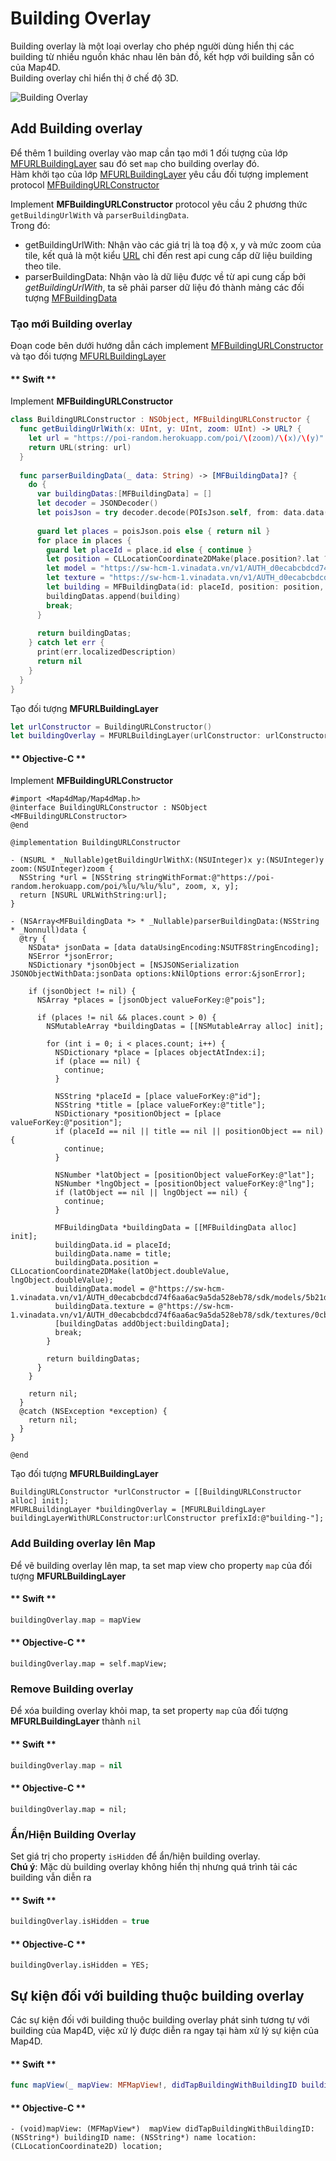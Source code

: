 # Building Overlay

Building overlay là một loại overlay cho phép người dùng hiển thị các building từ nhiều nguồn khác nhau lên bản đồ, kết hợp với building sẵn có của Map4D.  
Building overlay chỉ hiển thị ở chế độ 3D.

![Building Overlay](../../resources/v1.5/building-overlay.png)

## Add Building overlay

Để thêm 1 building overlay vào map cần tạo mới 1 đối tượng của lớp [MFURLBuildingLayer](/reference/building-overlay?id=mfurlbuildinglayer-class) sau đó set `map` cho building overlay đó.  
Hàm khởi tạo của lớp [MFURLBuildingLayer](/reference/building-overlay?id=mfurlbuildinglayer-class) yêu cầu đối tượng implement protocol [MFBuildingURLConstructor](/reference/building-overlay?id=mfbuildingurlconstructor-protocol)  

Implement **MFBuildingURLConstructor** protocol yêu cầu 2 phương thức `getBuildingUrlWith` và `parserBuildingData`.  
Trong đó:  
- getBuildingUrlWith: Nhận vào các giá trị là toạ độ x, y và mức zoom của tile, kết quả là một kiểu [URL](https://developer.apple.com/documentation/foundation/url) chỉ đến rest api cung cấp dữ liệu building theo tile.
- parserBuildingData: Nhận vào là dữ liệu được về từ api cung cấp bởi *getBuildingUrlWith*, ta sẽ phải parser dữ liệu đó thành mảng các đối tượng [MFBuildingData](/reference/building-overlay?id=mfbuildingdata-class)

### Tạo mới Building overlay

Đoạn code bên dưới hướng dẫn cách implement [MFBuildingURLConstructor](/reference/building-overlay?id=mfbuildingurlconstructor-protocol) và tạo đối tượng [MFURLBuildingLayer](/reference/building-overlay?id=mfurlbuildinglayer-class)

<!-- tabs:start -->
#### ** Swift **
Implement **MFBuildingURLConstructor**
```swift
class BuildingURLConstructor : NSObject, MFBuildingURLConstructor {
  func getBuildingUrlWith(x: UInt, y: UInt, zoom: UInt) -> URL? {
    let url = "https://poi-random.herokuapp.com/poi/\(zoom)/\(x)/\(y)"
    return URL(string: url)
  }
  
  func parserBuildingData(_ data: String) -> [MFBuildingData]? {
    do {
      var buildingDatas:[MFBuildingData] = []
      let decoder = JSONDecoder()
      let poisJson = try decoder.decode(POIsJson.self, from: data.data(using: .utf8)!)
      
      guard let places = poisJson.pois else { return nil }
      for place in places {
        guard let placeId = place.id else { continue }
        let position = CLLocationCoordinate2DMake(place.position?.lat ?? 0, place.position?.lng ?? 0)
        let model = "https://sw-hcm-1.vinadata.vn/v1/AUTH_d0ecabcbdcd74f6aa6ac9a5da528eb78/sdk/models/5b21d9a5cd18d02d045a5e99"
        let texture = "https://sw-hcm-1.vinadata.vn/v1/AUTH_d0ecabcbdcd74f6aa6ac9a5da528eb78/sdk/textures/0cb35e1610c34e55946a7839356d8f66.jpg"
        let building = MFBuildingData(id: placeId, position: position, model: model, texture: texture)
        buildingDatas.append(building)
        break;
      }
      
      return buildingDatas;
    } catch let err {
      print(err.localizedDescription)
      return nil
    }
  }
}
```

Tạo đối tượng **MFURLBuildingLayer**
```swift
let urlConstructor = BuildingURLConstructor()
let buildingOverlay = MFURLBuildingLayer(urlConstructor: urlConstructor, prefixId: "building-layer-")
```
#### ** Objective-C **
Implement **MFBuildingURLConstructor**
```objc
#import <Map4dMap/Map4dMap.h>
@interface BuildingURLConstructor : NSObject <MFBuildingURLConstructor>
@end

@implementation BuildingURLConstructor

- (NSURL * _Nullable)getBuildingUrlWithX:(NSUInteger)x y:(NSUInteger)y zoom:(NSUInteger)zoom {
  NSString *url = [NSString stringWithFormat:@"https://poi-random.herokuapp.com/poi/%lu/%lu/%lu", zoom, x, y];
  return [NSURL URLWithString:url];
}

- (NSArray<MFBuildingData *> * _Nullable)parserBuildingData:(NSString * _Nonnull)data {
  @try {
    NSData* jsonData = [data dataUsingEncoding:NSUTF8StringEncoding];
    NSError *jsonError;
    NSDictionary *jsonObject = [NSJSONSerialization JSONObjectWithData:jsonData options:kNilOptions error:&jsonError];
    
    if (jsonObject != nil) {
      NSArray *places = [jsonObject valueForKey:@"pois"];

      if (places != nil && places.count > 0) {
        NSMutableArray *buildingDatas = [[NSMutableArray alloc] init];
        
        for (int i = 0; i < places.count; i++) {
          NSDictionary *place = [places objectAtIndex:i];
          if (place == nil) {
            continue;
          }
          
          NSString *placeId = [place valueForKey:@"id"];
          NSString *title = [place valueForKey:@"title"];
          NSDictionary *positionObject = [place valueForKey:@"position"];
          if (placeId == nil || title == nil || positionObject == nil) {
            continue;
          }
          
          NSNumber *latObject = [positionObject valueForKey:@"lat"];
          NSNumber *lngObject = [positionObject valueForKey:@"lng"];
          if (latObject == nil || lngObject == nil) {
            continue;
          }
          
          MFBuildingData *buildingData = [[MFBuildingData alloc] init];
          buildingData.id = placeId;
          buildingData.name = title;
          buildingData.position = CLLocationCoordinate2DMake(latObject.doubleValue, lngObject.doubleValue);
          buildingData.model = @"https://sw-hcm-1.vinadata.vn/v1/AUTH_d0ecabcbdcd74f6aa6ac9a5da528eb78/sdk/models/5b21d9a5cd18d02d045a5e99";
          buildingData.texture = @"https://sw-hcm-1.vinadata.vn/v1/AUTH_d0ecabcbdcd74f6aa6ac9a5da528eb78/sdk/textures/0cb35e1610c34e55946a7839356d8f66.jpg";
          [buildingDatas addObject:buildingData];
          break;
        }
        
        return buildingDatas;
      }
    }

    return nil;
  }
  @catch (NSException *exception) {
    return nil;
  }
}

@end
```

Tạo đối tượng **MFURLBuildingLayer**
```objc
BuildingURLConstructor *urlConstructor = [[BuildingURLConstructor alloc] init];
MFURLBuildingLayer *buildingOverlay = [MFURLBuildingLayer buildingLayerWithURLConstructor:urlConstructor prefixId:@"building-"];
```
<!-- tabs:end -->

### Add Building overlay lên Map

Để vẽ building overlay lên map, ta set map view cho property `map` của đối tượng **MFURLBuildingLayer**

<!-- tabs:start -->
#### ** Swift **
```swift
buildingOverlay.map = mapView
```
#### ** Objective-C **
```objc
buildingOverlay.map = self.mapView;
```
<!-- tabs:end -->

### Remove Building overlay

Để xóa building overlay khỏi map, ta set property `map` của đối tượng **MFURLBuildingLayer** thành `nil`

<!-- tabs:start -->
#### ** Swift **
```swift
buildingOverlay.map = nil
```
#### ** Objective-C **
```objc
buildingOverlay.map = nil;
```
<!-- tabs:end -->

### Ẩn/Hiện Building Overlay

Set giá trị cho property `isHidden` để ẩn/hiện building overlay.  
**Chú ý**: Mặc dù building overlay không hiển thị nhưng quá trình tải các building vẫn diễn ra

<!-- tabs:start -->
#### ** Swift **
```swift
buildingOverlay.isHidden = true
```
#### ** Objective-C **
```objc
buildingOverlay.isHidden = YES;
```
<!-- tabs:end -->

## Sự kiện đối với building thuộc building overlay

Các sự kiện đối với building thuộc building overlay phát sinh tương tự với building của Map4D, việc xử lý được diễn ra ngay tại hàm xử lý sự kiện của Map4D.

<!-- tabs:start -->
#### ** Swift **
```swift
func mapView(_ mapView: MFMapView!, didTapBuildingWithBuildingID buildingID: String!, name: String!, location: CLLocationCoordinate2D)
```
#### ** Objective-C **
```objc
- (void)mapView: (MFMapView*)  mapView didTapBuildingWithBuildingID: (NSString*) buildingID name: (NSString*) name location: (CLLocationCoordinate2D) location;
```
<!-- tabs:end -->
